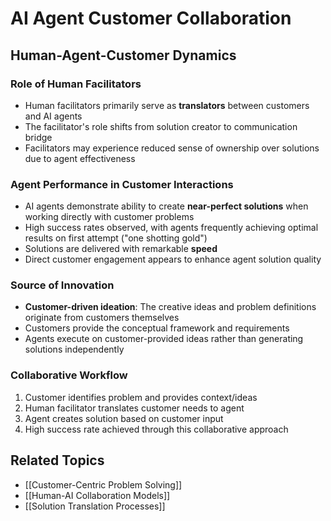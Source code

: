 # AI Agent Customer Collaboration

## Human-Agent-Customer Dynamics

### Role of Human Facilitators
- Human facilitators primarily serve as **translators** between customers and AI agents
- The facilitator's role shifts from solution creator to communication bridge
- Facilitators may experience reduced sense of ownership over solutions due to agent effectiveness

### Agent Performance in Customer Interactions
- AI agents demonstrate ability to create **near-perfect solutions** when working directly with customer problems
- High success rates observed, with agents frequently achieving optimal results on first attempt ("one shotting gold")
- Solutions are delivered with remarkable **speed**
- Direct customer engagement appears to enhance agent solution quality

### Source of Innovation
- **Customer-driven ideation**: The creative ideas and problem definitions originate from customers themselves
- Customers provide the conceptual framework and requirements
- Agents execute on customer-provided ideas rather than generating solutions independently

### Collaborative Workflow
1. Customer identifies problem and provides context/ideas
2. Human facilitator translates customer needs to agent
3. Agent creates solution based on customer input
4. High success rate achieved through this collaborative approach

## Related Topics
- [[Customer-Centric Problem Solving]]
- [[Human-AI Collaboration Models]]
- [[Solution Translation Processes]]
